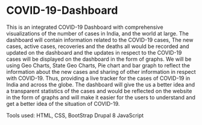 # COVID-19-Dashboard
This is an integrated COVID-19 Dashboard with comprehensive visualizations of the number of cases in India, and the world at large.
The dashboard will contain information related to the COVID-19 cases, The new cases, active cases, recoveries and the deaths all would be recorded and updated on the dashboard and the updates in respect to the COVID-19 cases will be displayed on the dashboard in the form of graphs. 
We will be using Geo Charts, State Geo Charts, Pie chart and bar graph to reflect the information about the new cases and sharing of other information in respect with COVID-19. Thus, providing a live tracker for the cases of COVID-19 in India and across the globe.
The dashboard will give the us a better idea and a transparent statistics of the cases and would be reflected on the website in the form of graphs and will make it easier for the users to understand and get a better idea of the situation of COVID-19.


Tools used:
HTML, CSS, BootStrap
Drupal 8
JavaScript

